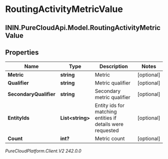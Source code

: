 # RoutingActivityMetricValue

## ININ.PureCloudApi.Model.RoutingActivityMetricValue

## Properties

|Name | Type | Description | Notes|
|------------ | ------------- | ------------- | -------------|
| **Metric** | **string** | Metric | [optional] |
| **Qualifier** | **string** | Metric qualifier | [optional] |
| **SecondaryQualifier** | **string** | Secondary metric qualifier | [optional] |
| **EntityIds** | **List&lt;string&gt;** | Entity ids for matching entities if details were requested | [optional] |
| **Count** | **int?** | Metric count | [optional] |



_PureCloudPlatform.Client.V2 242.0.0_
